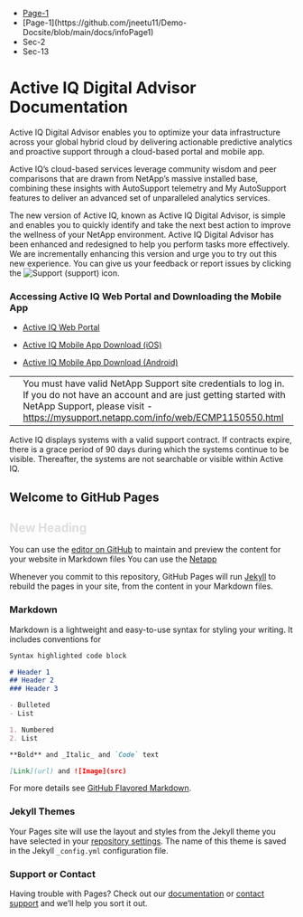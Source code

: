 
  <div class="col-md-3">
    <ul>
      <li><a href="https://github.com/jneetu11/Demo-Docsite/main/docs/infoPage1.yml">Page-1</a></li>
      <li>[Page-1](https://github.com/jneetu11/Demo-Docsite/blob/main/docs/infoPage1)</li>
      <li>Sec-2</li>
      <li>Sec-13</li>
    </ul>
  </div>
 
 <h1>Active IQ Digital Advisor Documentation</h1>
<div class="sectionbody">
<div class="paragraph">
<p>Active IQ Digital Advisor enables you to optimize your data infrastructure across your global hybrid cloud by delivering actionable predictive analytics and proactive support through a cloud-based portal and mobile app.</p>
</div>
<div class="paragraph">
<p>Active IQ’s cloud-based services leverage community wisdom and peer comparisons that are drawn from NetApp’s massive installed base, combining these insights with AutoSupport telemetry and My AutoSupport features to deliver an advanced set of unparalleled analytics services.</p>
</div>
<div class="paragraph">
<p>The new version of Active IQ, known as Active IQ Digital Advisor, is simple and enables you to quickly identify and take the next best action to improve the wellness of your NetApp environment. Active IQ Digital Advisor has been enhanced and redesigned to help you perform tasks more effectively. We are incrementally enhancing this version and urge you to try out this new experience. You can give us your feedback or report issues by clicking the <span class="image"><img src="./media/support.png" alt="Support"></span> (support) icon.</p>
</div>
</div>
<div class="sect2">
<h3 id="accessing-active-iq-web-portal-and-downloading-the-mobile-app">Accessing Active IQ Web Portal and Downloading the Mobile App</h3>
<div class="ulist">
<ul>
<li>
<p><a href="https://mysupport.netapp.com/myautosupport/home.html">Active IQ Web Portal</a></p>
</li>
<li>
<p><a href="https://itunes.apple.com/us/app/my-autosupport/id1230542480?ls=1&amp;mt=8">Active IQ Mobile App Download (iOS)</a></p>
</li>
<li>
<p><a href="https://play.google.com/store/apps/details?id=com.netapp.myautosupport">Active IQ Mobile App Download (Android)</a></p>
</li>
</ul>
</div>
<div class="admonitionblock note">
<table>
<tbody><tr>
<td class="icon">
<i class="fa icon-note" title="Note"></i>
</td>
<td class="content">
You must have valid NetApp Support site credentials to log in. If you do not have an account and are just getting started with NetApp Support, please visit - <a href="https://mysupport.netapp.com/info/web/ECMP1150550.html" class="bare">https://mysupport.netapp.com/info/web/ECMP1150550.html</a>
</td>
</tr>
</tbody></table>
</div>
<div class="paragraph">
<p>Active IQ displays systems with a valid support contract. If contracts expire, there is a grace period of 90 days during which the systems continue to be visible. Thereafter, the systems are not searchable or visible within Active IQ.</p>
</div>
</div>



## Welcome to GitHub Pages

<h2 style="color:#ddd;">New Heading</h2>

You can use the [editor on GitHub](https://github.com/jneetu11/Demo-Docsite/edit/main/docs/index.md) to maintain and preview the content for your website in Markdown files
You can use the [Netapp](https://netapp.com)

Whenever you commit to this repository, GitHub Pages will run [Jekyll](https://jekyllrb.com/) to rebuild the pages in your site, from the content in your Markdown files.

### Markdown

Markdown is a lightweight and easy-to-use syntax for styling your writing. It includes conventions for

```markdown
Syntax highlighted code block

# Header 1
## Header 2
### Header 3

- Bulleted
- List

1. Numbered
2. List

**Bold** and _Italic_ and `Code` text

[Link](url) and ![Image](src)
```

For more details see [GitHub Flavored Markdown](https://guides.github.com/features/mastering-markdown/).

### Jekyll Themes

Your Pages site will use the layout and styles from the Jekyll theme you have selected in your [repository settings](https://github.com/jneetu11/Demo-Docsite/settings). The name of this theme is saved in the Jekyll `_config.yml` configuration file.

### Support or Contact

Having trouble with Pages? Check out our [documentation](https://docs.github.com/categories/github-pages-basics/) or [contact support](https://github.com/contact) and we’ll help you sort it out.


